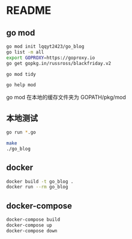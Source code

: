 # README

## go mod

```bash
go mod init lqqyt2423/go_blog
go list -m all
export GOPROXY=https://goproxy.io
go get gopkg.in/russross/blackfriday.v2

go mod tidy

go help mod
```

go mod 在本地的缓存文件夹为 GOPATH/pkg/mod

## 本地测试

```bash
go run *.go

make
./go_blog
```

## docker

```bash
docker build -t go_blog .
docker run --rm go_blog
```

## docker-compose

```bash
docker-compose build
docker-compose up
docker-compose down
```
